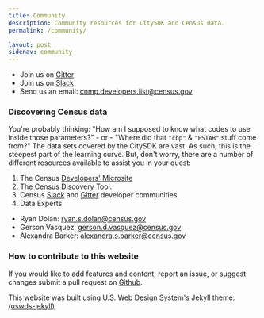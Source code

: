```yaml
---
title: Community
description: Community resources for CitySDK and Census Data.
permalink: /community/

layout: post
sidenav: community
---
```


- Join us on [Gitter](https://gitter.im/uscensusbureau/citysdk)
- Join us on [Slack](https://join.slack.com/t/uscensusbureau/shared_invite/enQtMjQ3NzUyNTM3NDU3LTZmNGI1MmQzY2Y2ZTU1ODJhNDQwMmY2YmZiNmFkNzg4YmJkYmQzZjQyNDhkNDYxN2JhYjkxZDEwMGI2OGU5NzQ)
- Send us an email: [cnmp.developers.list@census.gov](mailto:cnmp.developers.list@census.gov)

### Discovering Census data

You're probably thinking: "How am I supposed to know what codes to use inside those parameters?" - or - "Where did that `"cbp"` & `"ESTAB"` stuff come from?" The data sets covered by the CitySDK are vast. As such, this is the steepest part of the learning curve. But, don't worry, there are a number of different resources available to assist you in your quest:

1. The Census [Developers' Microsite](https://www.census.gov/developers/)
2. The [Census Discovery Tool](https://api.census.gov/data.html).
3. Census [Slack](https://join.slack.com/t/uscensusbureau/shared_invite/enQtMjQ3NzUyNTM3NDU3LTZmNGI1MmQzY2Y2ZTU1ODJhNDQwMmY2YmZiNmFkNzg4YmJkYmQzZjQyNDhkNDYxN2JhYjkxZDEwMGI2OGU5NzQ) and [Gitter](https://gitter.im/uscensusbureau/citysdk) developer communities.
4. Data Experts

- Ryan Dolan: ryan.s.dolan@census.gov
- Gerson Vasquez: gerson.d.vasquez@census.gov
- Alexandra Barker: alexandra.s.barker@census.gov

### How to contribute to this website

If you would like to add features and content, report an issue, or suggest changes submit a pull request on [Github](https://github.com/ZHeCensus/api-docs/issues).

This website was built using U.S. Web Design System's Jekyll theme. [(uswds-jekyll)](https://github.com/18F/uswds-jekyll)
